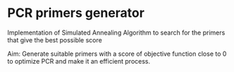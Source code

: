 # PCR primers generator

Implementation of Simulated Annealing Algorithm to search for the primers that give the best possible score

Aim: Generate suitable primers with a score of objective function close to 0 to optimize PCR and make it an efficient process.
